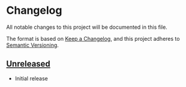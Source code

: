 # Changelog

All notable changes to this project will be documented in this file.

The format is based on [Keep a Changelog], and this project adheres to
[Semantic Versioning].

<!-- references -->

[keep a changelog]: https://keepachangelog.com/en/1.0.0/
[semantic versioning]: https://semver.org/spec/v2.0.0.html

## [Unreleased]

- Initial release

<!-- references -->

[unreleased]: https://github.com/dogmatiq/imbue

<!-- version template
## [0.0.1] - YYYY-MM-DD

### Added
### Changed
### Deprecated
### Removed
### Fixed
### Security
-->

